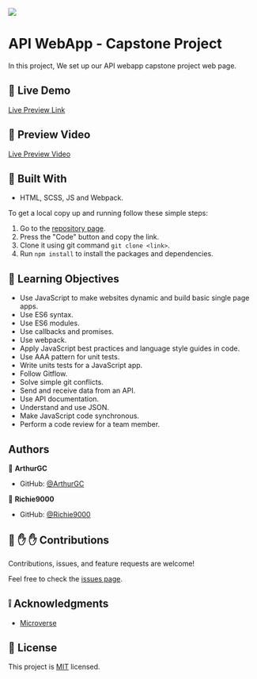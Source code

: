 ![](https://img.shields.io/badge/Microverse-blueviolet)

# API WebApp - Capstone Project

In this project, We set up our API webapp capstone project web page.

## :red_circle: Live Demo

[Live Preview Link](https://arthurgc.github.io/Api-webapp-capstone-project/)


## :red_circle: Preview Video

[Live Preview Video](https://loom.com/share/0835023920d145dfa744d5817fbc7944)

## :hammer: Built With

- HTML, SCSS, JS and Webpack.

To get a local copy up and running follow these simple steps:

1. Go to the [repository page](https://github.com/ArthurGC/Api-webapp-capstone-project).
2. Press the "Code" button and copy the link.
3. Clone it using git command `git clone <link>`.
4. Run `npm install` to install the packages and dependencies.


## :blue_book: Learning Objectives

- Use JavaScript to make websites dynamic and build basic single page apps.
- Use ES6 syntax.
- Use ES6 modules.
- Use callbacks and promises.
- Use webpack.
- Apply JavaScript best practices and language style guides in code.
- Use AAA pattern for unit tests.
- Write units tests for a JavaScript app.
- Follow Gitflow.
- Solve simple git conflicts.
- Send and receive data from an API.
- Use API documentation.
- Understand and use JSON.
- Make JavaScript code synchronous.
- Perform a code review for a team member.

## Authors

👤 **ArthurGC**

- GitHub: [@ArthurGC](https://github.com/ArthurGC)  

👤 **Richie9000**

- GitHub: [@Richie9000](https://github.com/Richie9000)

## 🤝 :raised_hand: :raised_hand: Contributions

Contributions, issues, and feature requests are welcome!

Feel free to check the [issues page](https://github.com/ArthurGC/Api-webapp-capstone-project/issues).

## :grey_exclamation: Acknowledgments

- [Microverse](https://www.microverse.org/)

## 📝 License

This project is [MIT](LICENSE) licensed.
